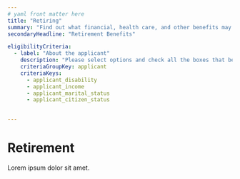 ```yaml
---
# yaml front matter here
title: "Retiring"
summary: "Find out what financial, health care, and other benefits may be available as you enter this next phase of your life."
secondaryHeadline: "Retirement Benefits"

eligibilityCriteria:
  - label: "About the applicant"
    description: "Please select options and check all the boxes that best describe you (the person who will be applying for benefits)."
    criteriaGroupKey: applicant
    criteriaKeys:
      - applicant_disability
      - applicant_income
      - applicant_marital_status
      - applicant_citizen_status
      

---
```


# Retirement

Lorem ipsum dolor sit amet.
